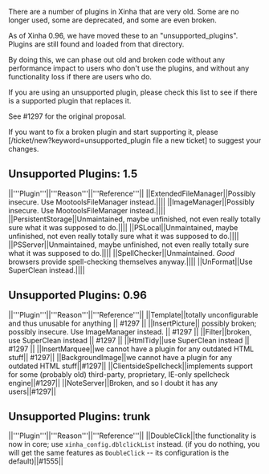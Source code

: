 There are a number of plugins in Xinha that are very old. Some are no longer used, some are deprecated, and some are even broken. 

As of Xinha 0.96, we have moved these to an "unsupported_plugins".  Plugins are still found and loaded from that directory.

By doing this, we can phase out old and broken code without any performance impact to users who don't use the plugins, and without any functionality loss if there are users who do.

If you are using an unsupported plugin, please check this list to see if there is a supported plugin that replaces it.

See #1297 for the original proposal.

If you want to fix a broken plugin and start supporting it, please [/ticket/new?keyword=unsupported_plugin file a new ticket] to suggest your changes.

## Unsupported Plugins: 1.5

||'''Plugin'''||'''Reason'''||'''Reference'''||
||ExtendedFileManager||Possibly insecure.  Use MootoolsFileManager instead.||||
||ImageManager||Possibly insecure.  Use MootoolsFileManager instead.||||
||PersistentStorage||Unmaintained, maybe unfinished, not even really totally sure what it was supposed to do.||||
||PSLocal||Unmaintained, maybe unfinished, not even really totally sure what it was supposed to do.||||
||PSServer||Unmaintained, maybe unfinished, not even really totally sure what it was supposed to do.||||
||SpellChecker||Unmaintained.  *Good* browsers provide spell-checking themselves anyway.||||
||UnFormat||Use SuperClean instead.||||


## Unsupported Plugins: 0.96

||'''Plugin'''||'''Reason'''||'''Reference'''||
||Template||totally unconfigurable and thus unusable for anything || #1297 ||
||InsertPicture|| possibly broken; possibly insecure.  Use ImageManager instead. || #1297 ||
||Filter||broken, use SuperClean instead || #1297 ||
||HtmlTidy||use SuperClean instead || #1297 ||
||InsertMarquee||we cannot have a plugin for any outdated HTML stuff|| #1297||
||BackgroundImage||we cannot have a plugin for any outdated HTML stuff||#1297||
||ClientsideSpellcheck||implements support for some (probably old) third-party, proprietary, IE-only spellcheck engine||#1297||
||NoteServer||Broken, and so I doubt it has any users||#1297||

## Unsupported Plugins: trunk

||'''Plugin'''||'''Reason'''||'''Reference'''||
||DoubleClick||the functionality is now in core; use `xinha_config.dblclickList` instead.  (if you do nothing, you will get the same features as `DoubleClick` -- its configuration is the default)||#1555||
